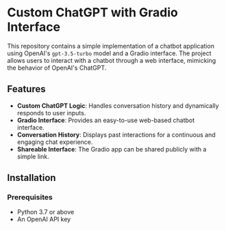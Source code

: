 # Custom ChatGPT with Gradio Interface

This repository contains a simple implementation of a chatbot application using OpenAI's `gpt-3.5-turbo` model and a Gradio interface. The project allows users to interact with a chatbot through a web interface, mimicking the behavior of OpenAI's ChatGPT.

## Features

- **Custom ChatGPT Logic**: Handles conversation history and dynamically responds to user inputs.
- **Gradio Interface**: Provides an easy-to-use web-based chatbot interface.
- **Conversation History**: Displays past interactions for a continuous and engaging chat experience.
- **Shareable Interface**: The Gradio app can be shared publicly with a simple link.

## Installation

### Prerequisites
- Python 3.7 or above
- An OpenAI API key
